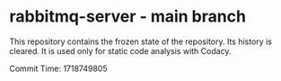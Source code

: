 # rabbitmq-server - main branch

This repository contains the frozen state of the repository.
Its history is cleared. It is used only for static code
analysis with Codacy.

Commit Time: 1718749805